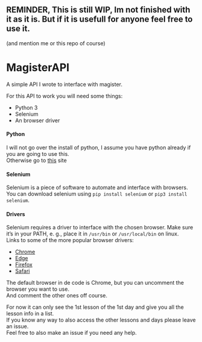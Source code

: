 ## REMINDER, This is still WIP, Im not finished with it as it is. But if it is usefull for anyone feel free to use it.
(and mention me or this repo of course)

# MagisterAPI
A simple API I wrote to interface with magister.

For this API to work you will need some things:
- Python 3
- Selenium
- An browser driver

#### Python
I will not go over the install of python, I assume you have python already if you are going to use this.  
Otherwise go to [this](https://www.python.org/downloads/) site

#### Selenium
Selenium is a piece of software to automate and interface with browsers.  
You can download selenium using `pip install selenium` or `pip3 install selenium`.

#### Drivers
Selenium requires a driver to interface with the chosen browser. Make sure it’s in your PATH, e. g., place it in `/usr/bin` or `/usr/local/bin` on linux.  
Links to some of the more popular browser drivers:

* [Chrome](https://sites.google.com/a/chromium.org/chromedriver/downloads/)
* [Edge](https://developer.microsoft.com/en-us/microsoft-edge/tools/webdriver/)
* [Firefox](https://github.com/mozilla/geckodriver/releases)
* [Safari](https://webkit.org/blog/6900/webdriver-support-in-safari-10/)

The default browser in de code is Chrome, but you can uncomment the browser you want to use.  
And comment the other ones off course.

For now it can only see the 1st lesson of the 1st day and give you all the lesson info in a list.  
If you know any way to also access the other lessons and days please leave an issue.  
Feel free to also make an issue if you need any help.
